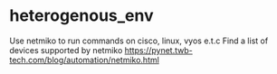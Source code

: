 # heterogenous_env
Use netmiko to run commands on cisco, linux, vyos e.t.c
Find a list of devices supported by netmiko https://pynet.twb-tech.com/blog/automation/netmiko.html
